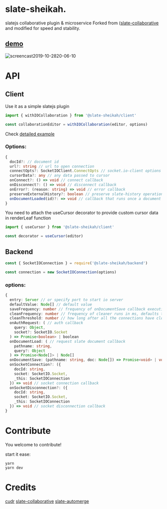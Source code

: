 # slate-sheikah.
slatejs collaborative plugin &amp; microservice
Forked from ([slate-collaborative](https://github.com/cudr/slate-collaborative) and modified for speed and stability.

## [demo](https://slate-sheikah.herokuapp.com/)
![screencast2019-10-2820-06-10](https://user-images.githubusercontent.com/23132107/67700384-ebff7280-f9be-11e9-9005-6ddadcafec47.gif)

# API

## Client

Use it as a simple slatejs plugin

```ts
import { withIOCollaboration } from '@slate-sheikah/client'

const collaborationEditor = withIOCollaboration(editor, options)
```

Check [detailed example](https://github.com/docket-hq/slate-sheikah/blob/master/packages/example/src/Client.tsx)

### Options:
```ts
{
  docId?: // document id
  url?: string // url to open connection
  connectOpts?: SocketIOClient.ConnectOpts // socket.io-client options
  cursorData?: any // any data passed to cursor
  onConnect?: () => void // connect callback
  onDisconnect?: () => void // disconnect callback
  onError?: (reason: string) => void // error callback
  preserveExternalHistory?: boolean // preserve slate-history operations form other clients
  onDocumentLoaded(id)?: => void // callback that runs once a document is loaded on the client, takes internal id of document (can be used to tell if the document you have in memory matches the one on the server)
}
```

You need to attach the useCursor decorator to provide custom cursor data in renderLeaf function

```ts
import { useCursor } from '@slate-sheikah/client'

const decorator = useCursor(editor)
```



## Backend
```ts
const { SocketIOConnection } = require('@slate-sheikah/backend')

const connection = new SocketIOConnection(options)
```

### options:
```ts
{
  entry: Server // or specify port to start io server
  defaultValue: Node[] // default value
  saveFrequency: number // frequency of onDocumentSave callback execution in ms
  cleanFrequency: number // frequency of cleaner runs in ms, defaults to 60000 (1 minute)
  cleanThreshold: number // how long after all the connections have closed before allowing memory recovery in minutes defaults, to 30 minutes
  onAuthRequest: ( // auth callback
    query: Object,
    socket?: SocketIO.Socket
  ) => Promise<boolean> | boolean
  onDocumentLoad: ( // request slate document callback
    pathname: string,
    query?: Object
  ) => Promise<Node[]> | Node[]
  onDocumentSave: (pathname: string, doc: Node[]) => Promise<void> | void // save document callback
  onSocketConnection?: ({
    docId: string,
    socket: SocketIO.Socket,
    _this: SocketIOConnection
  }) => void // socket connection callback
  onSocketDisconnection?: ({
    docId: string,
    socket: SocketIO.Socket,
    _this: SocketIOConnection
  }) => void // socket disconnection callback
}
```

# Contribute

You welcome to contribute!

start it ease:
```
yarn
yarn dev
```
# Credits
  [cudr](https://github.com/cudr)
  [slate-collaborative](https://github.com/cudr/slate-collaborative)
  [slate-automerge](https://github.com/humandx/slate-automerge)
